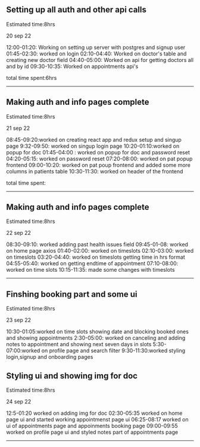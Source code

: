 ## Setting up all auth and other api calls

Estimated time:8hrs

20 sep 22

12:00-01:20: Working on setting up server with postgres and signup user
01:45-02:30: worked on login
02:10-04:40: Worked on doctor's table and creating new doctor field
04:40-05:00: Worked on api for getting doctors all and by id
09:30-10:35: Worked on appointments api's

total time spent:6hrs

---

## Making auth and info pages complete

Estimated time:8hrs

21 sep 22

08:45-09:20:worked on creating react app and redux setup and singup page
9:32-09:50: worked on singup login page
10:20-01:10:worked on popup for doc
01:45-04:00 : worked on popup for doc and password reset
04:20-05:15: worked on password reset
07:20-08:00: worked on pat popup frontend
09:00-10:20: worked on pat poup frontend and added some more columns in patients table
10:30-11:30: worked on header of the frontend

total time spent:

---

## Making auth and info pages complete

Estimated time:8hrs

22 sep 22

08:30-09:10: worked adding past health issues field
09:45-01-08: worked on home page axios
01:40-02:00: worked on timeslots
02:10-03:00: worked on timeslots
03:20-04:40: worked on timeslots getting time in hrs format
04:55-05:40: worked on getting endtime of appointment
07:10-08:00: worked on time slots
10:15-11:35: made some changes with timeslots

---

## Finshing booking part and some ui

Estimated time:8hrs

23 sep 22

10:30-01:05:worked on time slots showing date and blocking booked ones and showing appointments
2:30-05:00: worked on canceling and adding notes to appointment and showing next seven days in slots
5:30-07:00:worked on profile page and search filter
9:30-11:30:worked styling login,signup and onboarding pages

## Styling ui and showing img for doc

Estimated time:8hrs

24 sep 22

12:5-01:20 worked on adding img for doc
02:30-05:35 worked on home page ui and started working appointmenst page ui
06:25-08:17 worked on ui of appointments page and appoinments booking page
09:00-09:55 worked on profile page ui and styled notes part of appointments page

---
